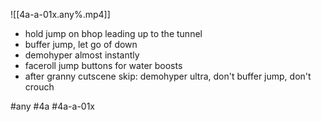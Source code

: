 

![[4a-a-01x.any%.mp4]]

* hold jump on bhop leading up to the tunnel
* buffer jump, let go of down
* demohyper almost instantly
* faceroll jump buttons for water boosts
* after granny cutscene skip: demohyper ultra, don't buffer jump, don't crouch

#any #4a #4a-a-01x
